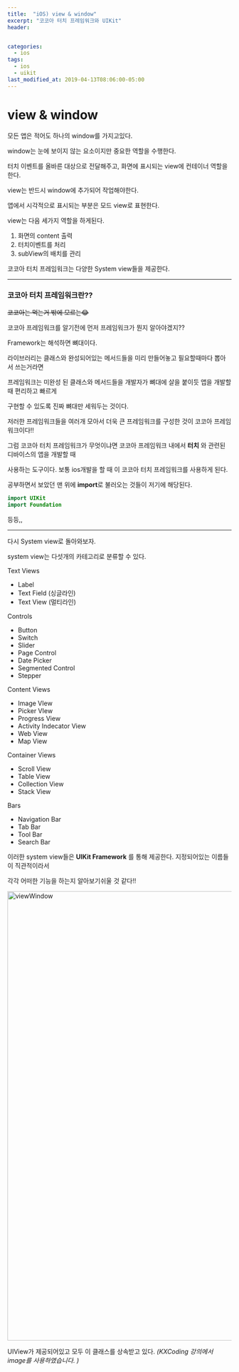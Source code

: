 ```yaml
---
title:  "iOS) view & window"
excerpt: "코코아 터치 프레임워크와 UIKit"
header:


categories:
  - ios
tags:
  - ios
  - uikit
last_modified_at: 2019-04-13T08:06:00-05:00
---
```

# view & window

모든 앱은 적어도 하나의 window를 가지고있다.

window는 눈에 보이지 않는 요소이지만 중요한 역할을 수행한다.

터치 이벤트를 올바른 대상으로 전달해주고, 화면에 표시되는 view에 컨테이너 역할을 한다.

view는 반드시 window에 추가되어 작업해야한다.

앱에서 시각적으로 표시되는 부분은 모드 view로 표현한다.

view는 다음 세가지 역할을 하게된다.

1. 화면의 content 출력
2. 터치이벤트를 처리
3. subView의 배치를 관리

코코아 터치 프레임워크는 다양한 System view들을 제공한다.

---

### 코코아 터치 프레임워크란??    

~~코코아는 먹는거 밖에 모르는😂~~

코코아 프레임워크를 알기전에 먼저 프레임워크가 뭔지 알아야겠지??

Framework는 해석하면 뼈대이다.

라이브러리는 클래스와 완성되어있는 메서드들을 미리 만들어놓고 필요할때마다 뽑아서 쓰는거라면

프레임워크는 미완성 된 클래스와 메서드들을 개발자가 뼈대에 살을 붙이듯 앱을 개발할 때 편리하고 빠르게

구현할 수 있도록 진짜 뼈대만 세워두는 것이다.

저러한 프레임워크들을 여러개 모아서 더욱 큰 프레임워크를 구성한 것이 코코아 프레임워크이다!!

그럼 코코아 터치 프레임워크가 무엇이냐면 코코아 프레임워크 내에서 **터치** 와 관련된 디바이스의 앱을 개발할 때

사용하는 도구이다. 보통 ios개발을 할 때 이 코코아 터치 프레임워크를 사용하게 된다.

공부하면서 보았던 맨 위에 **import**로 불러오는 것들이 저기에 해당된다.

```swift
import UIKit
import Foundation
```

등등,,

-----

다시 System view로 돌아와보자.

system view는 다섯개의 카테고리로 분류할 수 있다.

Text Views

- Label
- Text Field (싱글라인)
- Text View (멀티라인)

Controls

- Button
- Switch
- Slider
- Page Control
- Date Picker
- Segmented Control
- Stepper

Content Views

- Image VIew
- Picker VIew
- Progress View
- Activity Indecator View
- Web View
- Map View

Container Views

- Scroll View
- Table View
- Collection View
- Stack View

Bars

- Navigation Bar
- Tab Bar
- Tool Bar
- Search Bar

이러한 system view들은 **UIKit Framework** 를 통해 제공한다. 지정되어있는 이름들이 직관적이라서

각각 어떠한 기능을 하는지 알아보기쉬울 것 같다!!

<img width="1007" alt="viewWindow" src="https://user-images.githubusercontent.com/70311145/103648267-ee386600-4f9f-11eb-9cf8-7222d9910fcb.png">

UIView가 제공되어있고 모두 이 클래스를 상속받고 있다. *(KXCoding 강의에서 image를 사용하였습니다. )*
